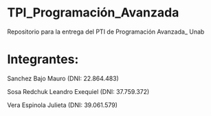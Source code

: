 # TPI_Programación_Avanzada
Repositorio para la entrega del PTI de Programación Avanzada_ Unab

# Integrantes:
Sanchez Bajo Mauro (DNI: 22.864.483)

Sosa Redchuk Leandro Exequiel (DNI: 37.759.372)

Vera Espinola Julieta (DNI: 39.061.579)


